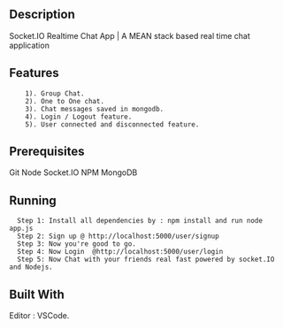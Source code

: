 ## Description
Socket.IO Realtime Chat App | A MEAN stack based real time chat application

## Features
```
    1). Group Chat. 
    2). One to One chat.
    3). Chat messages saved in mongodb.
    4). Login / Logout feature.
    5). User connected and disconnected feature.
 ```

## Prerequisites
Git
Node
Socket.IO
NPM
MongoDB

## Running
```
  Step 1: Install all dependencies by : npm install and run node app.js
  Step 2: Sign up @ http://localhost:5000/user/signup
  Step 3: Now you're good to go.
  Step 4: Now Login  @http://localhost:5000/user/login
  Step 5: Now Chat with your friends real fast powered by socket.IO and Nodejs.
```
## Built With
Editor : VSCode.

